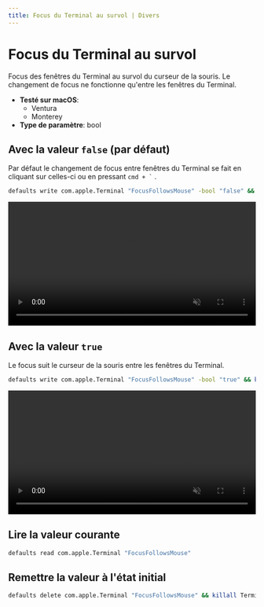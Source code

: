 ```yaml
---
title: Focus du Terminal au survol | Divers
---
```


# Focus du Terminal au survol

Focus des fenêtres du Terminal au survol du curseur de la souris.
Le changement de focus ne fonctionne qu'entre les fenêtres du Terminal.

<!-- break lists -->

- **Testé sur macOS**:
  - Ventura
  - Monterey
- **Type de paramètre**: bool

## Avec la valeur `false` (par défaut)

Par défaut le changement de focus entre fenêtres du Terminal se fait en cliquant sur celles-ci ou en pressant
<code>cmd + `</code> .

```bash
defaults write com.apple.Terminal "FocusFollowsMouse" -bool "false" && killall Terminal
```

<video autoplay loop muted playsinline width="739" height="416" style="max-width: 100%; height: auto">
  <source src="../../misc/images/FocusFollowsMouse/false.mp4" type="video/mp4">
  Exemple avec la valeur false
</video>

## Avec la valeur `true`

Le focus suit le curseur de la souris entre les fenêtres du Terminal.

```bash
defaults write com.apple.Terminal "FocusFollowsMouse" -bool "true" && killall Terminal
```

<video autoplay loop muted playsinline width="739" height="416" style="max-width: 100%; height: auto">
  <source src="../../misc/images/FocusFollowsMouse/true.mp4" type="video/mp4">
  Exemple avec la valeur true
</video>

## Lire la valeur courante

```bash
defaults read com.apple.Terminal "FocusFollowsMouse"
```

## Remettre la valeur à l'état initial

```bash
defaults delete com.apple.Terminal "FocusFollowsMouse" && killall Terminal
```
